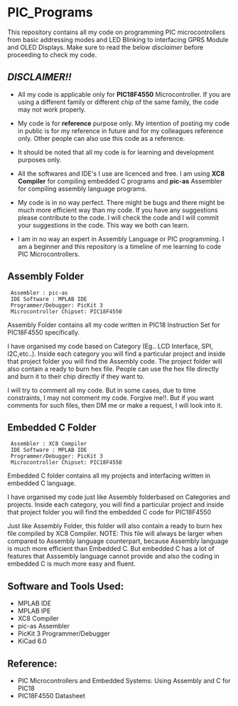 # PIC_Programs

This repository contains all my code on programming PIC microcontrollers from basic addressing modes and LED Blinking to interfacing GPRS Module and OLED Displays. Make sure to read the below _disclaimer_ before proceeding to check my code.

## _DISCLAIMER!!_

- All my code is applicable only for **PIC18F4550** Microcontroller. If you are using a different family or different chip of the same family, the code may not work properly.

- My code is for **reference** purpose only. My intention of posting my code in public is for my reference in future and for my colleagues reference only. Other people can also use this code as a reference.

- It should be noted that all my code is for learning and development purposes only.

- All the softwares and IDE's I use are licenced and free. I am using **XC8 Compiler** for compiling embedded C programs and **pic-as** Assembler for compiling assembly language programs.

- My code is in no way perfect. There might be bugs and there might be much more efficient way than my code. If you have any suggestions please contribute to the code. I will check the code and I will commit your suggestions in the code. This way we both can learn.

- I am in no way an expert in Assembly Language or PIC programming. I am a beginner and this repository is a timeline of me learning to code PIC Microcontrollers.

## Assembly Folder

```
 Assembler : pic-as
 IDE Software : MPLAB IDE
 Programmer/Debugger: PicKit 3
 Microcontroller Chipset: PIC18F4550
```

Assembly Folder contains all my code written in PIC18 Instruction Set for PIC18F4550 specifically.

I have organised my code based on Category (Eg.. LCD Interface, SPI, I2C,etc..).
Inside each category you will find a particular project and inside that project folder you will find the Assembly code.
The project folder will also contain a ready to burn hex file. People can use the hex file directly and burn it to their chip directly if they want to.

I will try to comment all my code. But in some cases, due to time constraints, I may not comment my code. Forgive me!!. But if you want comments for such files, then DM me or make a request, I will look into it.

## Embedded C Folder

```
 Assembler : XC8 Compiler
 IDE Software : MPLAB IDE
 Programmer/Debugger: PicKit 3
 Microcontroller Chipset: PIC18F4550
```

Embedded C folder contains all my projects and interfacing written in embedded C language.

I have organised my code just like Assembly folderbased on Categories and projects.
Inside each category, you will find a particular project and inside that project folder you will find the embedded C code for PIC18F4550

Just like Assembly Folder, this folder will also contain a ready to burn hex file compiled by XC8 Compiler. NOTE: This file will always be larger when compared to Assembly language counterpart, because Assembly language is much more efficient than Embedded C. But embedded C has a lot of features that Asssembly language cannot provide and also the coding in embedded C is much more easy and fluent.

## Software and Tools Used:

- MPLAB IDE
- MPLAB IPE
- XC8 Compiler
- pic-as Assembler
- PicKit 3 Programmer/Debugger
- KiCad 6.0

## Reference:

- PIC Microcontrollers and Embedded Systems: Using Assembly and C for PIC18
- PIC18F4550 Datasheet
